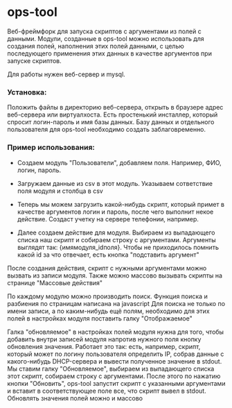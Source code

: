 # ops-tool
Веб-фреймфорк для запуска скриптов с аргументами из полей с данными.
Модули, созданные в ops-tool можно использовать для создания полей, наполнения этих полей данными, с целью последующего применения этих данных в качестве аргументов при запуске скриптов.

Для работы нужен веб-сервер и mysql.

### Установка:
Положить файлы в директорию веб-сервера, открыть в браузере адрес веб-сервера или виртуалхоста.
Есть простенький инсталлер, который спросит логин-пароль и имя базы данных.
Базу данных и отдельного пользователя для ops-tool необходимо создать заблаговременно.


### Пример использования:
+ Создаем модуль "Пользователи", добавляем поля. Например, ФИО, логин, пароль.

+ Загружаем данные из csv в этот модуль. Указываем сответствие поля модуля и столбца в csv
+ Теперь мы можем загрузить какой-нибудь скрипт, который примет в качестве аргументов логин и пароль, после чего выполнит некое действие. Создаст учетку на сервере телефонии, например.
+ Далее создаем действие для модуля. Выбираем из выпадающего списка наш скрипт и собираем строку с аргументами.
Аргументы выглядят так: {имямодуля_idполя}. Чтобы не приходилось помнить какой id за что отвечает, есть кнопка "подставить аргумент"

После создания действия, скрипт с нужными аргументами можно вызвать из записи модуля.
Также можно массово вызывать скрипты на странице "Массовые действия"

По каждому модулю можно производить поиск. 
Функция поиска и разбиения по страницам написана на javascript
Для поиска не только по имени записи, а по каким-нибудь ещё полям, необходимо для этих полей в настройках модуля поставить галку "Отображаемое"

Галка "обновляемое" в настройках полей модуля нужна для того, чтобы добавить внутри записей модуля напротив нужного поля кнопку обновления значения. Работает это так: есть, например, скрипт, который может по логину пользователя определить IP, собрав данные с какого-нибудь DHCP-сервера и вывести полученное значение в stdout. Мы ставим галку "Обновляемое", выбираем из выпадающего списка этот скрипт, собираем строку с аргументами. После этого по нажатию кнопки "Обновить", ops-tool запустит скрипт с указанными аргументами и вставит в соответствующее поле все, что скрипт вывел в stdout. Обновлять значения полей можно и массово

